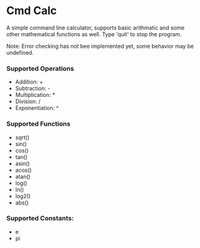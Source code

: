 
# Cmd Calc

A simple command line calculator, supports basic arithmatic and some other mathematical functions as well.
Type 'quit' to stop the program.

Note: Error checking has not bee implemented yet, some behavior may be undefined.

### Supported Operations
- Addition: +
- Subtraction: -
- Multiplication: *
- Division: /
- Exponentiation: ^

### Supported Functions
- sqrt()
- sin()
- cos()
- tan()
- asin()
- acos()
- atan()
- log()
- ln()
- log2()
- abs()

### Supported Constants:
- e
- pi